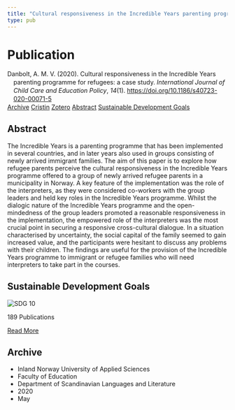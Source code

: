 ```yaml
---
title: "Cultural responsiveness in the Incredible Years parenting programme for refugees: a case study"
type: pub
---
```

<h1>Publication</h1>
<article id="csl-bib-container-L5KZJ65D" class="csl-bib-container">
  <div class="csl-bib-body" style="line-height: 1.35; padding-left: 1em; text-indent:-1em;">
  <div class="csl-entry">Danbolt, A. M. V. (2020). Cultural responsiveness in the Incredible Years parenting programme for refugees: a case study. <i>International Journal of Child Care and Education Policy</i>, <i>14</i>(1). <a href="https://doi.org/10.1186/s40723-020-00071-5">https://doi.org/10.1186/s40723-020-00071-5</a></div>
</div>
  <div class="csl-bib-buttons">
    <a href="#taxonomy-article-L5KZJ65D" class="csl-bib-button">Archive</a>
    <a href="https://app.cristin.no/results/show.jsf?id=1811297" alt="Cristin URL" class="csl-bib-button">Cristin</a>
    <a href="http://zotero.org/groups/5022929/items/L5KZJ65D" alt="Zotero URL" class="csl-bib-button">Zotero</a>
    <a href="#abstract-article-L5KZJ65D" class="csl-bib-button">Abstract</a>
    <a href="#sdg-article-L5KZJ65D" class="csl-bib-button">Sustainable Development Goals</a>
  </div>
  <div id="csl-bib-meta-container-L5KZJ65D"></div>
</article>
<div id="csl-bib-meta-L5KZJ65D" class="csl-bib-meta">
  <article id="abstract-article-L5KZJ65D" class="abstract-article">
    <h1>Abstract</h1>
    The Incredible Years is a parenting programme that has been implemented in several countries, and in later years also used in groups consisting of newly arrived immigrant families. The aim of this paper is to explore how refugee parents perceive the cultural responsiveness in the Incredible Years programme offered to a group of newly arrived refugee parents in a municipality in Norway. A key feature of the implementation was the role of the interpreters, as they were considered co-workers with the group leaders and held key roles in the Incredible Years programme. Whilst the dialogic nature of the Incredible Years programme and the open-mindedness of the group leaders promoted a reasonable responsiveness in the implementation, the empowered role of the interpreters was the most crucial point in securing a responsive cross-cultural dialogue. In a situation characterised by uncertainty, the social capital of the family seemed to gain increased value, and the participants were hesitant to discuss any problems with their children. The findings are useful for the provision of the Incredible Years programme to immigrant or refugee families who will need interpreters to take part in the courses.
  </article>
  <article id="sdg-article-L5KZJ65D" class="sdg-article">
    <h1>Sustainable Development Goals</h1>
    <div class="sdg-container"><div id="sdg10" class="sdg">
<img src="{{< params subfolder >}}images/sdg/sdg10_en.png" class="image" alt="SDG 10">
<div class="sdg-overlay">
<p class="sdg-publication-count"><span>189</span> Publications</p>
<p><a href="https://sdgs.un.org/goals/goal10" class="sdg-read-more">Read More</a></p>
</div>
</div></div>
  </article>
  <article id="taxonomy-article-L5KZJ65D" class="taxonomy-article">
    <h1>Archive</h1>
    <ul>
      <li>Inland Norway University of Applied Sciences</li>
      <li>Faculty of Education</li>
      <li>Department of Scandinavian Languages and Literature</li>
      <li>2020</li>
      <li>May</li>
    </ul>
  </article>
</div>
